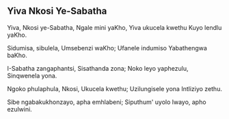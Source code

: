 ## Yiva Nkosi Ye-Sabatha

Yiva, Nkosi ye-Sabatha, Ngale mini yaKho,
Yiva ukucela kwethu Kuyo lendlu yaKho.

Sidumisa, sibulela, Umsebenzi waKho;
Ufanele indumiso Yabathengwa baKho.

I-Sabatha zangaphantsi, Sisathanda zona;
Noko leyo yaphezulu, Sinqwenela yona.

Ngoko phulaphula, Nkosi, Ukucela kwethu;
Uzilungisele yona Intliziyo zethu.

Sibe ngabakukhonzayo, apha emhlabeni;
Siputhum' uyolo lwayo, apho ezulwini.

